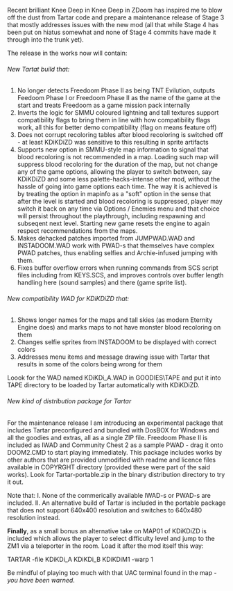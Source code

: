 Recent brilliant Knee Deep in Knee Deep in ZDoom has inspired me to blow off the dust from Tartar code and prepare a maintenance release of Stage 3 that mostly addresses issues with the new mod (all that while Stage 4 has been put on hiatus somewhat and none of Stage 4 commits have made it through into the trunk yet).

The release in the works now will contain:

###### New Tartat build that:

1. No longer detects Freedoom Phase II as being TNT Evilution, outputs Feedoom Phase I or Freedoom Phase II as the name of the game at the start and treats Freedoom as a game mission pack internally
2. Inverts the logic for SMMU coloured lightning and tall textures support compatibility flags to bring them in line with how compatibility flags work, all this for better demo compatibility (flag on means feature off)
3. Does not corrupt recoloring tables after blood recoloring is switched off - at least KDiKDiZD was sensitive to this resulting in sprite artifacts
4. Supports new option in SMMU-style map information to signal that blood recoloring is not recommended in a map. Loading such map will suppress blood recoloring for the duration of the map, but not change any of the game options, allowing the player to switch between, say KDiKDiZD and some less palette-hacks-intense other mod, without the hassle of going into game options each time. 
The way it is achieved is by treating the option in mapinfo as a "soft" option in the sense that after the level is started and blood recoloring is suppressed, player may switch it back on any time via Options / Enemies menu and that choice will persist throughout the playthrough, including respawning and subseqent next level. Starting new game resets the engine to again respect recommendations from the maps.
5. Makes dehacked patches imported from JUMPWAD.WAD and INSTADOOM.WAD work with PWAD-s that themselves have complex PWAD patches, thus enabling selfies and Archie-infused jumping with them. 
6. Fixes buffer overflow errors when running commands from SCS script files including from KEYS.SCS, and improves controls over buffer length handling here (sound samples) and there (game sprite list).

###### New compatibility WAD for KDiKDiZD that:

1. Shows longer names for the maps and tall skies (as modern Eternity Engine does) and marks maps to not have monster blood recoloring on them
2. Changes selfie sprites from INSTADOOM to be displayed with correct colors 
3. Addresses menu items and message drawing issue with Tartar that results in some of the colors being wrong for them

Loook for the WAD named KDiKDi_A.WAD in GOODIES\TAPE and put it into TAPE directory to be loaded by Tartar automatically with KDiKDiZD.

###### New kind of distribution package for Tartar

For the maintenance release I am introducing an experimental package that includes Tartar preconfigured and bundled with DosBOX for Windows and all the goodies and extras, all as a single ZIP file. Freedoom Phase II is included as IWAD and Community Chest 2 as a sample PWAD - drag it onto DOOM2.CMD to start playing immediately. This package includes works by other authors that are provided unmodified with readme and licence files available in COPYRGHT directory (provided these were part of the said works). Look for Tartar-portable.zip in the binary distribution directory to try it out.

Note that:
I. None of the commerically available IWAD-s or PWAD-s are included.
II. An alternative build of Tartar is included in the portable package that does not support 640x400 resolution and switches to 640x480 resolution instead.


**Finally**, as a small bonus an alternative take on MAP01 of KDiKDiZD is included which allows the player to select difficulty level and jump to the ZM1 via a teleporter in the room. Load it after the mod itself this way:

   TARTAR -file KDiKDi_A KDiKDi_B KDiKDiM1 -warp 1

Be mindful of playing too much with that UAC terminal found in the map - _you have been warned_.
